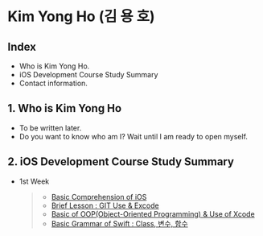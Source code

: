 # Kim Yong Ho (김 용 호)



## Index
   * Who is Kim Yong Ho.
   * iOS Development Course Study Summary
   * Contact information.


## 1. Who is Kim Yong Ho
* To be written later.
* Do you want to know who am I? Wait until I am ready to open myself.


## 2. iOS Development Course Study Summary
* 1st Week

   > * [Basic Comprehension of iOS](./Class/1Week/README.md)
   > * [Brief Lesson : GIT Use & Excode](./Class/1Week/README.md)   
   > * [Basic of OOP(Object-Oriented Programming) & Use of Xcode](./Class/1Week/README.md)
   > * [Basic Grammar of Swift : Class, 변수, 함수](./Class/1Week/README.md)